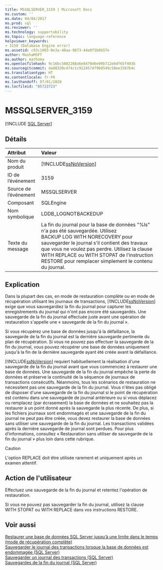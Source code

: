 ```yaml
---
title: MSSQLSERVER_3159 | Microsoft Docs
ms.custom: ''
ms.date: 04/04/2017
ms.prod: sql
ms.reviewer: ''
ms.technology: supportability
ms.topic: language-reference
helpviewer_keywords:
- 3159 (Database Engine error)
ms.assetid: c93c1003-0e3a-40aa-9873-44a0f5b8b57e
author: MashaMSFT
ms.author: mathoma
ms.openlocfilehash: 9c16bc5802268a6e8470d6e99b712ebdf65f493b
ms.sourcegitcommit: da88320c474c1c9124574f90d549c50ee3387b4c
ms.translationtype: HT
ms.contentlocale: fr-FR
ms.lasthandoff: 07/01/2020
ms.locfileid: "85723723"
---
```

# <a name="mssqlserver_3159"></a>MSSQLSERVER_3159
 [!INCLUDE [SQL Server](../../includes/applies-to-version/sqlserver.md)]
  
## <a name="details"></a>Détails  
  
| Attribut | Valeur |  
| :-------- | :---- |  
|Nom du produit|[!INCLUDE[ssNoVersion](../../includes/ssnoversion-md.md)]|  
|ID de l’événement|3159|  
|Source de l’événement|MSSQLSERVER|  
|Composant|SQLEngine|  
|Nom symbolique|LDDB_LOGNOTBACKEDUP|  
|Texte du message|La fin du journal pour la base de données "%ls" n'a pas été sauvegardée. Utilisez BACKUP LOG WITH NORECOVERY pour sauvegarder le journal s'il contient des travaux que vous ne voulez pas perdre. Utilisez la clause WITH REPLACE ou WITH STOPAT de l'instruction RESTORE pour remplacer simplement le contenu du journal.|  
  
## <a name="explanation"></a>Explication  
Dans la plupart des cas, en mode de restauration complète ou en mode de récupération utilisant les journaux de transactions, [!INCLUDE[ssNoVersion](../../includes/ssnoversion-md.md)] exige que vous sauvegardiez la fin du journal pour capturer les enregistrements du journal qui n'ont pas encore été sauvegardés. Une sauvegarde de la fin du journal effectuée juste avant une opération de restauration s'appelle une « sauvegarde de la fin du journal ».  
  
Si vous récupérez une base de données jusqu'à la défaillance, la sauvegarde de la fin du journal est la dernière sauvegarde pertinente du plan de récupération. Si vous ne pouvez pas effectuer la sauvegarde de la fin du journal, vous pouvez récupérer une base de données uniquement jusqu'à la fin de la dernière sauvegarde ayant été créée avant la défaillance.  
  
[!INCLUDE[ssNoVersion](../../includes/ssnoversion-md.md)] requiert habituellement la réalisation d'une sauvegarde de la fin du journal avant que vous commenciez à restaurer une base de données. Une sauvegarde de la fin du journal empêche la perte de données et préserve la continuité de la séquence de journaux de transactions consécutifs. Néanmoins, tous les scénarios de restauration ne nécessitent pas une sauvegarde de la fin du journal. Vous n'êtes pas obligé de disposer d'une sauvegarde de la fin du journal si le point de récupération est contenu dans une sauvegarde de journal antérieure ou si vous déplacez ou remplacez (par écrasement) la base de données et ne souhaitez pas la restaurer à un point donné après la sauvegarde la plus récente. De plus, si les fichiers journaux sont endommagés et une sauvegarde de la fin du journal ne peut pas être créée, vous devez restaurer la base de données sans utiliser une sauvegarde de la fin du journal. Les transactions validées après la dernière sauvegarde de journal sont perdues. Pour plus d’informations, consultez « Restauration sans utiliser de sauvegarde de la fin du journal » plus loin dans cette rubrique.  
  
> [!CAUTION]  
> L'option REPLACE doit être utilisée rarement et uniquement après un examen attentif.  
  
## <a name="user-action"></a>Action de l'utilisateur  
Effectuez une sauvegarde de la fin du journal et retentez l'opération de restauration.  
  
Si vous ne pouvez pas sauvegarder la fin du journal, utilisez la clause WITH STOPAT ou WITH REPLACE dans vos instructions RESTORE.  
  
## <a name="see-also"></a>Voir aussi  
[Restaurer une base de données SQL Server jusqu’à une limite dans le temps &#40;mode de récupération complète&#41;](~/relational-databases/backup-restore/restore-a-sql-server-database-to-a-point-in-time-full-recovery-model.md)  
[Sauvegarder le journal des transactions lorsque la base de données est endommagée &#40;SQL Server&#41;](~/relational-databases/backup-restore/back-up-and-restore-of-system-databases-sql-server.md)  
[Sauvegarder un journal des transactions &#40;SQL Server&#41;](~/relational-databases/backup-restore/back-up-a-transaction-log-sql-server.md)  
[Sauvegardes de la fin du journal &#40;SQL Server&#41;](~/relational-databases/backup-restore/tail-log-backups-sql-server.md)  
  
